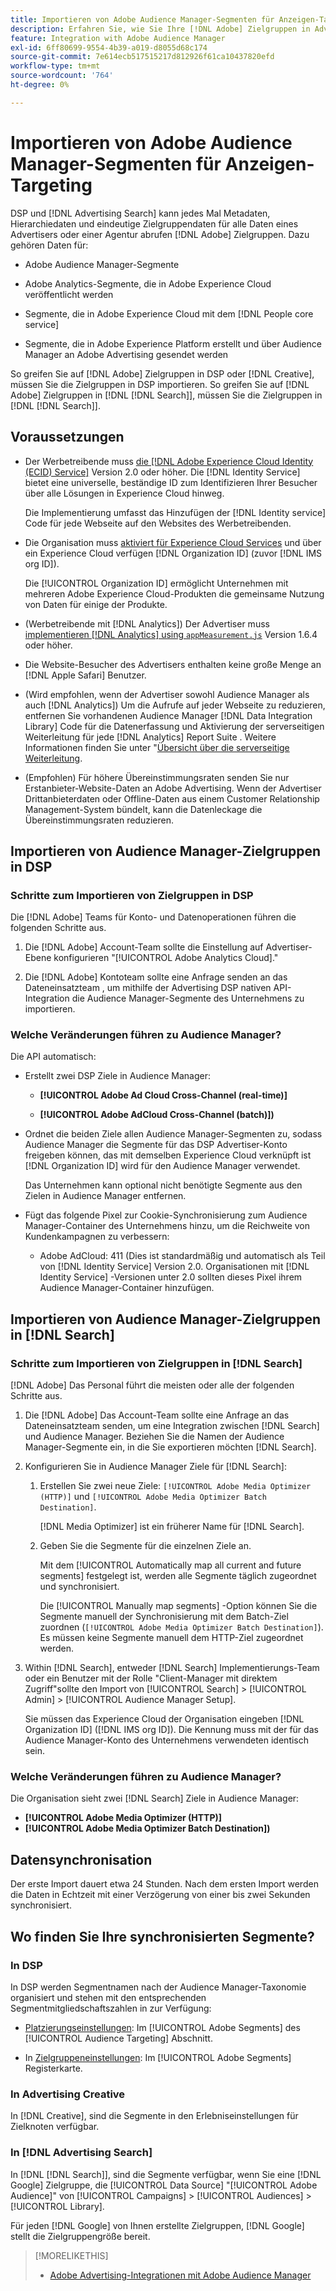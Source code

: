 ```yaml
---
title: Importieren von Adobe Audience Manager-Segmenten für Anzeigen-Targeting
description: Erfahren Sie, wie Sie Ihre [!DNL Adobe] Zielgruppen in Advertising DSP und Suche mithilfe von Adobe Audience Manager
feature: Integration with Adobe Audience Manager
exl-id: 6ff80699-9554-4b39-a019-d8055d68c174
source-git-commit: 7e614ecb517515217d812926f61ca10437820efd
workflow-type: tm+mt
source-wordcount: '764'
ht-degree: 0%

---
```


# Importieren von Adobe Audience Manager-Segmenten für Anzeigen-Targeting

DSP und [!DNL Advertising Search] kann jedes Mal Metadaten, Hierarchiedaten und eindeutige Zielgruppendaten für alle Daten eines Advertisers oder einer Agentur abrufen [!DNL Adobe] Zielgruppen<!-- segments or audiences? Standardize terms per AAM's docs -->. Dazu gehören Daten für:

* Adobe Audience Manager-Segmente

* Adobe Analytics-Segmente, die in Adobe Experience Cloud veröffentlicht werden

* Segmente, die in Adobe Experience Cloud mit dem [!DNL People core service]

* Segmente, die in Adobe Experience Platform erstellt und über Audience Manager an Adobe Advertising gesendet werden

So greifen Sie auf [!DNL Adobe] Zielgruppen in DSP oder [!DNL Creative], müssen Sie die Zielgruppen in DSP importieren. So greifen Sie auf [!DNL Adobe] Zielgruppen in [!DNL [!DNL Search]], müssen Sie die Zielgruppen in [!DNL [!DNL Search]].

## Voraussetzungen

* Der Werbetreibende muss [die [!DNL Adobe Experience Cloud Identity (ECID) Service]](https://experienceleague.adobe.com/docs/id-service/using/intro/overview.html) Version 2.0 oder höher. Die [!DNL Identity Service] bietet eine universelle, beständige ID zum Identifizieren Ihrer Besucher über alle Lösungen in Experience Cloud hinweg.

   Die Implementierung umfasst das Hinzufügen der [!DNL Identity service] Code für jede Webseite auf den Websites des Werbetreibenden.

* Die Organisation muss [aktiviert für Experience Cloud Services](https://experienceleague.adobe.com/docs/core-services/interface/services/core-services.html) und über ein Experience Cloud verfügen [!DNL Organization ID] (zuvor [!DNL IMS org ID]).

   Die [!UICONTROL Organization ID] ermöglicht Unternehmen mit mehreren Adobe Experience Cloud-Produkten die gemeinsame Nutzung von Daten für einige der Produkte.

* (Werbetreibende mit [!DNL Analytics]) Der Advertiser muss [implementieren [!DNL Analytics] using `appMeasurement.js`](https://experienceleague.adobe.com/docs/analytics/implementation/js/overview.html) Version 1.6.4 oder höher.

* Die Website-Besucher des Advertisers enthalten keine große Menge an [!DNL Apple Safari] Benutzer.

* (Wird empfohlen, wenn der Advertiser sowohl Audience Manager als auch [!DNL Analytics]) Um die Aufrufe auf jeder Webseite zu reduzieren, entfernen Sie vorhandenen Audience Manager [!DNL Data Integration Library] Code für die Datenerfassung und Aktivierung der serverseitigen Weiterleitung für jede [!DNL Analytics] Report Suite . Weitere Informationen finden Sie unter &quot;[Übersicht über die serverseitige Weiterleitung](https://experienceleague.adobe.com/docs/analytics/admin/admin-tools/server-side-forwarding/ssf.html).

* (Empfohlen) Für höhere Übereinstimmungsraten senden Sie nur Erstanbieter-Website-Daten an Adobe Advertising. Wenn der Advertiser Drittanbieterdaten oder Offline-Daten aus einem Customer Relationship Management-System bündelt, kann die Datenleckage die Übereinstimmungsraten reduzieren.

## Importieren von Audience Manager-Zielgruppen in DSP

### Schritte zum Importieren von Zielgruppen in DSP

Die [!DNL Adobe] Teams für Konto- und Datenoperationen führen die folgenden Schritte aus.

1. Die [!DNL Adobe] Account-Team sollte die Einstellung auf Advertiser-Ebene konfigurieren &quot;[!UICONTROL Adobe Analytics Cloud].&quot;

1. Die [!DNL Adobe] Kontoteam sollte eine Anfrage senden<!-- Submit a request as a JIRA task? --> an das Dateneinsatzteam<!-- implementation team? --> , um mithilfe der Advertising DSP nativen API-Integration die Audience Manager-Segmente des Unternehmens zu importieren.

### Welche Veränderungen führen zu Audience Manager?

Die API automatisch:

* Erstellt zwei DSP Ziele in Audience Manager:

   * **[!UICONTROL Adobe Ad Cloud Cross-Channel (real-time)]**

   * **[!UICONTROL Adobe AdCloud Cross-Channel (batch)])**

* Ordnet die beiden Ziele allen Audience Manager-Segmenten zu, sodass Audience Manager die Segmente für das DSP Advertiser-Konto freigeben können, das mit demselben Experience Cloud verknüpft ist [!DNL Organization ID] wird für den Audience Manager verwendet. <!-- Verify -->

   Das Unternehmen kann optional nicht benötigte Segmente aus den Zielen in Audience Manager entfernen.

* Fügt das folgende Pixel zur Cookie-Synchronisierung zum Audience Manager-Container des Unternehmens hinzu, um die Reichweite von Kundenkampagnen zu verbessern:

   * Adobe AdCloud: 411 (Dies ist standardmäßig und automatisch als Teil von [!DNL Identity Service] Version 2.0. Organisationen mit [!DNL Identity Service] -Versionen unter 2.0 sollten dieses Pixel ihrem Audience Manager-Container hinzufügen.

## Importieren von Audience Manager-Zielgruppen in [!DNL Search]

### Schritte zum Importieren von Zielgruppen in [!DNL Search]

[!DNL Adobe] Das Personal führt die meisten oder alle der folgenden Schritte aus.

1. Die [!DNL Adobe] Das Account-Team sollte eine Anfrage an das Dateneinsatzteam senden, um eine Integration zwischen [!DNL Search] und Audience Manager. Beziehen Sie die Namen der Audience Manager-Segmente ein, in die Sie exportieren möchten [!DNL Search].

1. Konfigurieren Sie in Audience Manager Ziele für [!DNL Search]:

   1. Erstellen Sie zwei neue Ziele: `[!UICONTROL Adobe Media Optimizer (HTTP)]` und `[!UICONTROL Adobe Media Optimizer Batch Destination]`.

      [!DNL Media Optimizer] ist ein früherer Name für [!DNL Search].

   1. Geben Sie die Segmente für die einzelnen Ziele an.

      Mit dem [!UICONTROL Automatically map all current and future segments] festgelegt ist, werden alle Segmente täglich zugeordnet und synchronisiert.

      Die [!UICONTROL Manually map segments] -Option können Sie die Segmente manuell der Synchronisierung mit dem Batch-Ziel zuordnen (`[!UICONTROL Adobe Media Optimizer Batch Destination]`). Es müssen keine Segmente manuell dem HTTP-Ziel zugeordnet werden.

1. Within [!DNL Search], entweder [!DNL Search] Implementierungs-Team oder ein Benutzer mit der Rolle &quot;Client-Manager mit direktem Zugriff&quot;sollte den Import von [!UICONTROL Search] > [!UICONTROL Admin] > [!UICONTROL Audience Manager Setup].

   Sie müssen das Experience Cloud der Organisation eingeben [!DNL Organization ID] ([!DNL IMS org ID]). Die Kennung muss mit der für das Audience Manager-Konto des Unternehmens verwendeten identisch sein.

### Welche Veränderungen führen zu Audience Manager?

Die Organisation sieht zwei [!DNL Search] Ziele in Audience Manager:

* **[!UICONTROL Adobe Media Optimizer (HTTP)]**
* **[!UICONTROL Adobe Media Optimizer Batch Destination])**

## Datensynchronisation

Der erste Import dauert etwa 24 Stunden. Nach dem ersten Import werden die Daten in Echtzeit mit einer Verzögerung von einer bis zwei Sekunden synchronisiert.

<!--
### How DSP Syncs the Data

DSP syncs the data automatically using the [!DNL Adobe Experience Cloud Identity (ECID) Service]. During synchronization, the [!DNL ECID Service] calls Adobe Advertising at [!DNL cm.eversttech.net]. Because Adobe Advertising is a trusted domain, ID syncs take place from parent pages rather than within the destination publishing iframes, as they do with most third-party activation partners. Audience Manager identifies unique users by device IDs, using the [Audience Manager [!DNL Unique User ID (AAM UUID)]](https://experienceleague.adobe.com/docs/audience-manager/user-guide/reference/ids-in-aam.html#global-device-ids), also called the [!DNL Device ID].
 
![Synchronization of [!DNL Adobe] audiences in DSP](/help/integrations/assets/audience-manager-sync.png)

### How Search Syncs the Data
-->

<!-- 
Segment membership data is sent only after one of the following events occurs:

* (Advertisers with DSP):

  * The segment is targeted in an Adobe Advertising display ad.

  * The segment is added to the [!DNL Adobe AdCloud Cross-Channel] batch and real-time destinations within the Audience Manager user interface.

* (Advertisers with [!DNL Search]):

  * The segment is targeted in an Adobe Advertising search ad.

  * The segment is added to the [!DNL Adobe Media Optimizer] batch and HTTP destinations within the Audience Manager user interface.
 -->
<!-- Is membership data/whatever available in Creative? If so, does it show the same as DSP? -->

## Wo finden Sie Ihre synchronisierten Segmente?

### In DSP

In DSP werden Segmentnamen nach der Audience Manager-Taxonomie organisiert und stehen mit den entsprechenden Segmentmitgliedschaftszahlen in zur Verfügung:

* [Platzierungseinstellungen](/help/dsp/campaign-management/placements/placement-settings.md#audience-targeting): Im [!UICONTROL Adobe Segments] des [!UICONTROL Audience Targeting] Abschnitt.

* In [Zielgruppeneinstellungen](/help/dsp/audiences/audience-settings.md): Im [!UICONTROL Adobe Segments] Registerkarte.

### In Advertising Creative

In [!DNL Creative], sind die Segmente in den Erlebniseinstellungen für Zielknoten verfügbar.

### In [!DNL Advertising Search]

In [!DNL [!DNL Search]], sind die Segmente verfügbar, wenn Sie eine [!DNL Google] Zielgruppe, die [!UICONTROL Data Source] &quot;[!UICONTROL Adobe Audience]&quot; von [!UICONTROL Campaigns] > [!UICONTROL Audiences] > [!UICONTROL Library].

Für jeden [!DNL Google] von Ihnen erstellte Zielgruppen, [!DNL Google] stellt die Zielgruppengröße bereit.

>[!MORELIKETHIS]
>
>* [Adobe Advertising-Integrationen mit Adobe Audience Manager](/help/integrations/audience-manager/overview.md)

